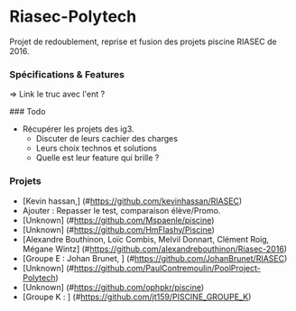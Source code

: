 # Riasec-Polytech
  Projet de redoublement, reprise et fusion des projets piscine RIASEC de 2016.

### Spécifications & Features
  => Link le truc avec l'ent ?

### Todo
- Récupérer les projets des ig3.
  - Discuter de leurs cachier des charges
  - Leurs choix technos et solutions
  - Quelle est leur feature qui brille ?

### Projets
- [Kevin hassan,] (#https://github.com/kevinhassan/RIASEC)
 - Ajouter : Repasser le test, comparaison élève/Promo.
- [Unknown] (#https://github.com/Mspaenle/piscine)
- [Unknown] (#https://github.com/HmFlashy/Piscine)
- [Alexandre Bouthinon, Loïc Combis, Melvil Donnart, Clément Roig, Mégane Wintz] (#https://github.com/alexandrebouthinon/Riasec-2016)
- [Groupe E : Johan Brunet, ] (#https://github.com/JohanBrunet/RIASEC)
- [Unknown] (#https://github.com/PaulContremoulin/PoolProject-Polytech)
- [Unknown] (#https://github.com/ophpkr/piscine)
- [Groupe K : ] (#https://github.com/jt159/PISCINE_GROUPE_K)
